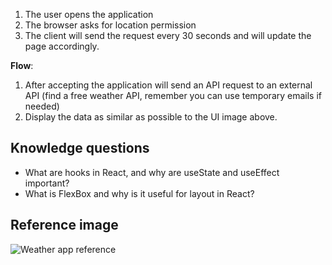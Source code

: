 
1.  The user opens the application
1.  The browser asks for location permission
1.  The client will send the request every 30 seconds and will update the page accordingly.

**Flow**:

1.  After accepting the application will send an API request to an external API (find a free   weather API, remember you can use temporary emails if needed)
1.  Display the data as similar as possible to the UI image above.


## Knowledge questions

- What are hooks in React, and why are useState and useEffect important?
- What is FlexBox and why is it useful for layout in React?

## Reference image

![Weather app reference](/assets/images/OptimusTraining/weatherApp.png)
